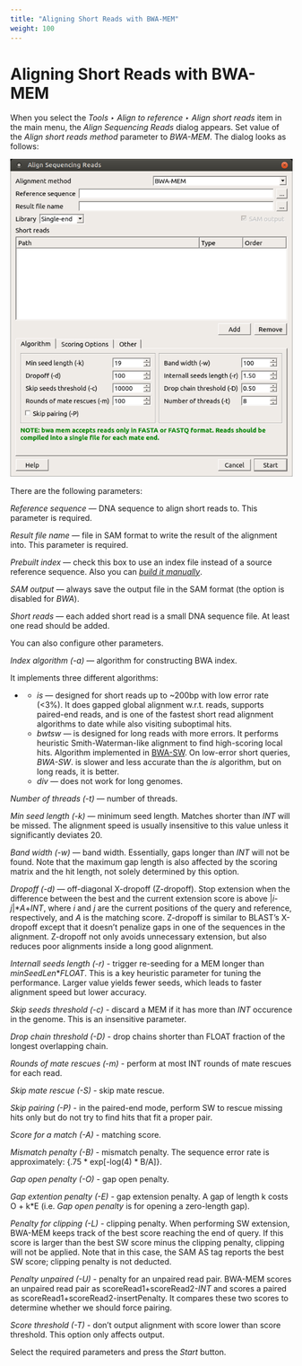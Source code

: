 ```yaml
---
title: "Aligning Short Reads with BWA-MEM"
weight: 100
---
```



# Aligning Short Reads with BWA-MEM

When you select the _Tools ‣ Align to reference ‣ Align short reads_ item in the main menu, the _Align Sequencing Reads_ dialog appears. Set value of the _Align short reads method_ parameter to _BWA-MEM_. The dialog looks as follows:


![](/images/65930884/65930885.png)

There are the following parameters:

_Reference sequence_ — DNA sequence to align short reads to. This parameter is required.

_Result file name_ — file in SAM format to write the result of the alignment into. This parameter is required.

_Prebuilt index_ — check this box to use an index file instead of a source reference sequence. Also you can [_build it manually_](http://ugene.unipro.ru/documentation/manual/plugins/bwa/build_index.html#bwa-build-index).

_SAM output_ — always save the output file in the SAM format (the option is disabled for _BWA_).

_Short reads_ — each added short read is a small DNA sequence file. At least one read should be added.

You can also configure other parameters.

_Index algorithm (-a)_ — algorithm for constructing BWA index.

It implements three different algorithms:

*   *   _is_ — designed for short reads up to ~200bp with low error rate (<3%). It does gapped global alignment w.r.t. reads, supports paired-end reads, and is one of the fastest short read alignment algorithms to date while also visiting suboptimal hits.
    *   _bwtsw_ — is designed for long reads with more errors. It performs heuristic Smith-Waterman-like alignment to find high-scoring local hits. Algorithm implemented in [BWA-SW](http://seqanswers.com/wiki/BWA-SW). On low-error short queries, _BWA-SW_. is slower and less accurate than the _is_ algorithm, but on long reads, it is better.
    *   _div_ — does not work for long genomes.

_Number of threads_ _(-t)_ — number of threads.

_Min seed length_ _(-k)_ — minimum seed length. Matches shorter than _INT_ will be missed. The alignment speed is usually insensitive to this value unless it significantly deviates 20.

_Band width (-w)_ — band width. Essentially, gaps longer than _INT_ will not be found. Note that the maximum gap length is also affected by the scoring matrix and the hit length, not solely determined by this option.

_Dropoff (-d)_ — off-diagonal X-dropoff (Z-dropoff). Stop extension when the difference between the best and the current extension score is above |_i_\-_j_|\*_A_+_INT_, where _i_ and _j_ are the current positions of the query and reference, respectively, and _A_ is the matching score. Z-dropoff is similar to BLAST’s X-dropoff except that it doesn’t penalize gaps in one of the sequences in the alignment. Z-dropoff not only avoids unnecessary extension, but also reduces poor alignments inside a long good alignment.

_Internall seeds length (-r)_ - trigger re-seeding for a MEM longer than _minSeedLen_\*_FLOAT_. This is a key heuristic parameter for tuning the performance. Larger value yields fewer seeds, which leads to faster alignment speed but lower accuracy.

_Skip seeds threshold (-c)_ - discard a MEM if it has more than _INT_ occurence in the genome. This is an insensitive parameter.

_Drop chain threshold (-D)_ - drop chains shorter than FLOAT fraction of the longest overlapping chain.

_Rounds of mate rescues (-m)_ - perform at most INT rounds of mate rescues for each read.

_Skip mate rescue (-S)_ - skip mate rescue.

_Skip pairing (-P)_ - in the paired-end mode, perform SW to rescue missing hits only but do not try to find hits that fit a proper pair.

_Score for a match (-A)_ - matching score.

_Mismatch penalty (-B)_ - mismatch penalty. The sequence error rate is approximately: {.75 \* exp\[-log(4) \* B/A\]}.

_Gap open penalty (-O)_ - gap open penalty.

_Gap extention penalty (-E)_ - gap extension penalty. A gap of length k costs O + k\*E (i.e. _Gap open penalty_ is for opening a zero-length gap).

_Penalty for clipping (-L)_ - clipping penalty. When performing SW extension, BWA-MEM keeps track of the best score reaching the end of query. If this score is larger than the best SW score minus the clipping penalty, clipping will not be applied. Note that in this case, the SAM AS tag reports the best SW score; clipping penalty is not deducted.

_Penalty unpaired (-U)_ - penalty for an unpaired read pair. BWA-MEM scores an unpaired read pair as scoreRead1+scoreRead2-_INT_ and scores a paired as scoreRead1+scoreRead2-insertPenalty. It compares these two scores to determine whether we should force pairing.

_Score threshold (-T)_ - don’t output alignment with score lower than score threshold. This option only affects output.

Select the required parameters and press the _Start_ button.

